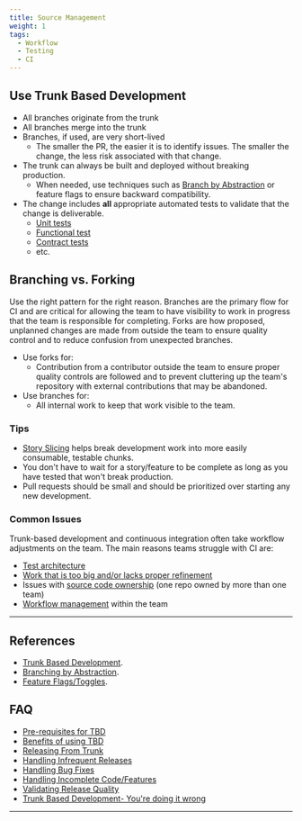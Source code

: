 ```yaml
---
title: Source Management
weight: 1
tags:
  - Workflow
  - Testing
  - CI
---
```


## Use Trunk Based Development

- All branches originate from the trunk
- All branches merge into the trunk
- Branches, if used, are very short-lived
  - The smaller the PR, the easier it is to identify issues. The smaller the change, the less risk associated with that change.
- The trunk can always be built and deployed without breaking production.
  - When needed, use techniques such as [Branch by Abstraction](https://www.branchbyabstraction.com/) or feature flags to ensure backward compatibility.
- The change includes __all__ appropriate automated tests to validate that the change is deliverable.
  - [Unit tests](/docs/testing/unit)
  - [Functional test](/docs/testing/functional)
  - [Contract tests](/docs/testing/contract)
  - etc.
  
## Branching vs. Forking

Use the right pattern for the right reason. Branches are the primary flow for CI
  and are critical for allowing the team to have visibility to work in progress that the team is responsible for completing. Forks
  are how proposed, unplanned changes are made from outside the team to ensure quality control and to reduce confusion from
  unexpected branches.

- Use forks for:
  - Contribution from a contributor outside the team to ensure proper quality controls are followed and to prevent
      cluttering up the team's repository with external contributions that may be abandoned.
- Use branches for:
  - All internal work to keep that work visible to the team.

### Tips

- [Story Slicing](/docs/work-decomposition/story-slicing) helps break
  development work into more easily consumable, testable chunks.
- You don't have to wait for a story/feature to be complete as long as you have tested
  that won't break production.
- Pull requests should be small and should be prioritized over starting any new development.

### Common Issues

Trunk-based development and continuous integration often take workflow adjustments on the team.
The main reasons teams struggle with CI are:

- [Test architecture](/docs/testing)
- [Work that is too big and/or lacks proper refinement](/docs/work-decomposition/work-breakdown)
- Issues with [source code ownership](/docs/workflow-management/source-ownership) (one repo owned by more than one team)
- [Workflow management](/docs/workflow-management/) within the team

---

## References

- [Trunk Based Development](https://trunkbaseddevelopment.com/).
- [Branching by Abstraction](https://www.branchbyabstraction.com/).
- [Feature Flags/Toggles](https://martinfowler.com/articles/feature-toggles.html).

## FAQ

- [Pre-requisites for TBD](https://trunkbaseddevelopment.com/deciding-factors/)
- [Benefits of using TBD](https://trunkbaseddevelopment.com/5-min-overview/)
- [Releasing From Trunk](https://trunkbaseddevelopment.com/release-from-trunk/)
- [Handling Infrequent Releases](https://trunkbaseddevelopment.com/youre-doing-it-wrong/#cherry-pick-of-bug-fixes-from-release-branches-to-the-trunk)
- [Handling Bug Fixes](https://trunkbaseddevelopment.com/branch-for-release/#fix-production-bugs-on-trunk)
- [Handling Incomplete Code/Features](https://trunkbaseddevelopment.com/feature-flags/)
- [Validating Release Quality](https://trunkbaseddevelopment.com/continuous-integration/#ci-services-bots-verifying-human-actions)
- [Trunk Based Development- You're doing it wrong](https://trunkbaseddevelopment.com/youre-doing-it-wrong/)

---
